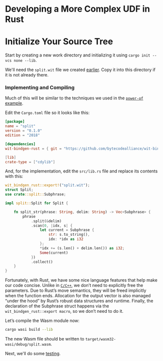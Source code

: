 # Developing a More Complex UDF in Rust

# Initialize Your Source Tree

Start by creating a new work directory and initializing it using `cargo init --vcs none --lib`.

We'll need the `split.wit` file we created [earlier](Tutorial-WIT-Split.md).  Copy it into this directory if it is not already there.

### Implementing and Compiling

Much of this will be similar to the techniques we used in the [`power-of` example](Tutorial-Impl-Rust-Power.md).

Edit the `Cargo.toml` file so it looks like this:

```toml
[package]
name = "split"
version = "0.1.0"
edition = "2018"

[dependencies]
wit-bindgen-rust = { git = "https://github.com/bytecodealliance/wit-bindgen.git, rev = "60e3c5b41e616fee239304d92128e117dd9be0a7" }

[lib]
crate-type = ["cdylib"]
```

And, for the implementation, edit the `src/lib.rs` file and replace its contents with this:

```rust
wit_bindgen_rust::export!("split.wit");
struct Split;
use crate::split::Subphrase;

impl split::Split for Split {

    fn split_str(phrase: String, delim: String) -> Vec<Subphrase> {
        phrase
            .split(&delim)
            .scan(0, |idx, s| {
                let current = Subphrase {
                    str: s.to_string(),
                    idx: *idx as i32
                };
                *idx += (s.len() + delim.len()) as i32;
                Some(current)
            })
            .collect()
    }
} 
```

Fortunately, with Rust, we have some nice language features that help make our code concise. Unlike in [`C/C++`](Tutorial-Impl-CPP-Split.md), we don’t need to explicitly free the parameters. Due to Rust’s move semantics, they will be freed implicitly when the function ends. Allocation for the output vector is also managed “under the hood” by Rust’s robust data structures and runtime. Finally, the declaration of the Subphrase struct happens via the `wit_bindgen_rust::export macro`, so we don’t need to do it.

Let’s compile the Wasm module now:

```bash
cargo wasi build --lib
```

The new Wasm file should be written to `target/wasm32-wasi/debug/split.wasm`.

Next, we'll do some [testing](Tutorial-Test-Split.md).

